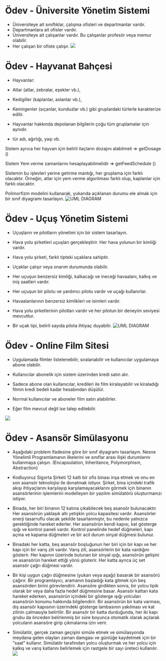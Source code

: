 # Ödev - Üniversite Yönetim Sistemi
* Üniversiteye ait sınıflıklar, çalışma ofisleri ve departmanlar vardır.
* Departmanlara ait ofisler vardır.
* Üniversiteye ait çalışanlar vardır. Bu çalışanlar profesör veya memur olabilir.
* Her çalışan bir ofiste çalışır.
 ![](https://bit.ly/3afICSq)

 # Ödev - Hayvanat Bahçesi

 * Hayvanlar:

* Atlar (atlar, zebralar, eşekler vb.),

* Kedigiller (kaplanlar, aslanlar vb.),

* Kemirgenler (sıçanlar, kunduzlar vb.) gibi gruplardaki türlerle karakterize edilir.

* Hayvanlar hakkında depolanan bilgilerin çoğu tüm gruplamalar için aynıdır.

* tür adı, ağırlığı, yaşı vb.

Sistem ayrıca her hayvan için belirli ilaçların dozajını alabilmeli => getDosage ()

Sistem Yem verme zamanlarını hesaplayabilmelidir => getFeedSchedule ()

Sistemin bu işlevleri yerine getirme mantığı, her gruplama için farklı olacaktır. Örneğin, atlar için yem verme algoritması farklı olup, kaplanlar için farklı olacaktır.

Polimorfizm modelini kullanarak, yukarıda açıklanan durumu ele almak için bir sınıf diyagramı tasarlayın.
![UML DIAGRAM](https://i.hizliresim.com/s929j6t.jpg)

# Ödev - Uçuş Yönetim Sistemi

* Uçuşların ve pilotların yönetimi için bir sistem tasarlayın.

* Hava yolu şirketleri uçuşları gerçekleştirir. Her hava yolunun bir kimliği vardır.

* Hava yolu şirketi, farklı tipteki uçaklara sahiptir.

* Uçaklar çalışır veya onarım durumunda olabilir.

* Her uçuşun benzersiz kimliği, kalkacağı ve ineceği havaalanı, kalkış ve iniş saatleri vardır.

* Her uçuşun bir pilotu ve yardımcı pilotu vardır ve uçağı kullanırlar.

* Havaalanlarının benzersiz kimlikleri ve isimleri vardır.

* Hava yolu şirketlerinin pilotları vardır ve her pilotun bir deneyim seviyesi mevcuttur.

* Bir uçak tipi, belirli sayıda pilota ihtiyaç duyabilir.
![UML DIAGRAM](https://i.hizliresim.com/s929j6t.jpg)

# Ödev - Online Film Sitesi

* Uygulamada filmler listelenebilir, sıralanabilir ve kullanıcılar uygulamaya abone olabilir.

* Kullanıcılar abonelik için sistem üzerinden kredi satın alır.

* Sadece abone olan kullanıcılar, kredileri ile film kiralayabilir ve kiraladığı filmin kredi  bedeli kadar hesabından düşülür.

* Normal kullanıcılar ve aboneler film satın alabilirler.

* Eğer film mevcut değil ise talep edilebilir.

![](https://bit.ly/3Apfgvs)

# Ödev - Asansör Simülasyonu

* Aşağıdaki problem ifadesine göre bir sınıf diyagramı tasarlayın. Nesne Yönelimli Programlamanın ilkelerini ve sınıflar arası ilişki durumlarını kullanmaya çalışın. (Encapsulation, Inheritance, Polymorphism, Abstraction)

* Kodluyoruz Sigorta Şirketi 12 katlı bir ofis binası inşa etmek ve onu en son asansör teknolojisi ile donatmak istiyor. Şirket, bina içindeki trafik akışı ihtiyaçlarını karşılayıp karşılamayacaklarını görmek için binanın asansörlerinin işlemlerini modelleyen bir yazılım simülatörü oluşturmanızı istiyor.

* Binada, her biri binanın 12 katına çıkabilecek beş asansör bulunacaktır. Her asansörün yaklaşık altı yetişkin yolcu kapasitesi vardır. Asansörler enerji tasarruflu olacak şekilde tasarlanmıştır, bu nedenle yalnızca gerektiğinde hareket ederler. Her asansörün kendi kapısı, kat gösterge ışığı ve kontrol paneli vardır. Kontrol panelinde hedef düğmeleri, kapı açma ve kapama düğmeleri ve bir acil durum sinyal düğmesi bulunur.

* Binadaki her katta, beş asansör boşluğunun her biri için bir kapı ve her kapı için bir varış zili vardır. Varış zili, asansörlerin bir kata vardığını gösterir. Her kapının üzerinde bulunan bir sinyal ışığı, asansörün gelişini ve asansörün hareket ettiği yönü gösterir. Her katta ayrıca üç set asansör çağrı düğmesi vardır.

* Bir kişi uygun çağrı düğmesine (yukarı veya aşağı) basarak bir asansörü çağırır. Bir programlayıcı, aramanın başladığı kata gitmek için beş asansörden birini görevlendirir. Asansöre girdikten sonra, bir yolcu tipik olarak bir veya daha fazla hedef düğmesine basar. Asansör kattan kata hareket ederken, asansörün içindeki bir gösterge ışığı yolcuları asansörün konumu hakkında bilgilendirir. Bir asansörün bir kata varması, dış asansör kapısının üzerindeki gösterge lambasının yakılması ve kat zilinin çalmasıyla belirtilir. Bir asansör bir katta durduğunda, her iki kapı grubu da önceden belirlenmiş bir süre boyunca otomatik olarak açılarak yolcuların asansöre girip çıkmalarına izin verir.

* Simülatör, gerçek zaman geçişini simüle etmek ve simülasyonda meydana gelen olayları zaman damgası ve günlüğe kaydetmek için bir "saat" kullanır. Simülatör tarafından yolcu oluşturmak ve her yolcu için kalkış ve varış katlarını belirlemek için rastgele bir sayı üreteci kullanılır.
 ![](https://bit.ly/3iFIhgq)
